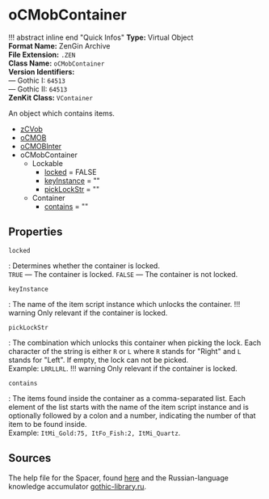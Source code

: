 # oCMobContainer

!!! abstract inline end "Quick Infos"
    **Type:** Virtual Object<br/>
    **Format Name:** ZenGin Archive<br/>
    **File Extension:** `.ZEN`<br/>
    **Class Name:** `oCMobContainer`<br/>
    **Version Identifiers:**<br />
    — Gothic I: `64513`<br/>
    — Gothic II: `64513`<br/>
    **ZenKit Class:** `VContainer`

An object which contains items.

<ul class="sp-list">
    <li class="sp-type"><a href="../zCVob/">zCVob</a></li>
    <li class="sp-type"><a href="../oCMOB/">oCMOB</a></li>
    <li class="sp-type"><a href="../oCMOBInter/">oCMOBInter</a></li>
    <li class="sp-type">
        <span>oCMobContainer</span>
        <ul class="sp-list">
            <li class="sp-folder">
                <span>Lockable</span>
                <ul class="sp-list">
                    <li class="sp-bool"><a href="#locked">locked</a> = FALSE</li>
                    <li class="sp-string"><a href="#keyInstance">keyInstance</a> = ""</li>
                    <li class="sp-string"><a href="#pickLockStr">pickLockStr</a> = ""</li>
                </ul>
            </li>
            <li class="sp-folder">
                <span>Container</span>
                <ul class="sp-list">
                    <li class="sp-string"><a href="#contains">contains</a> = ""</li>
                </ul>
            </li>
        </ul>
    </li>
</ul>

## Properties

<a name="locked" class="t-bool"></a> `locked`

:   Determines whether the container is locked.
    <br/>`TRUE` — The container is locked. `FALSE` — The container is not locked.

<a name="keyInstance" class="t-str"></a> `keyInstance`

:   The name of the item script instance which unlocks the container.
    !!! warning
        Only relevant if the container is locked.

<a name="pickLockStr" class="t-str"></a> `pickLockStr`

:   The combination which unlocks this container when picking the lock. Each character of the string is either `R` or
    `L` where `R` stands for "Right" and `L` stands for "Left". If empty, the lock can not be picked.
    <br />Example: `LRRLLRL`.
    !!! warning
        Only relevant if the container is locked.

<a name="contains" class="t-str"></a> `contains`

:   The items found inside the container as a comma-separated list. Each element of the list starts with the name of the
    item script instance and is optionally followed by a colon and a number, indicating the number of that item to be
    found inside.
    <br />Example: `ItMi_Gold:75, ItFo_Fish:2, ItMi_Quartz`.

## Sources

The help file for the Spacer, found [here](https://wiki.worldofgothic.de/doku.php?id=spacer:hilfedatei) and the
Russian-language knowledge accumulator [gothic-library.ru](http://www.gothic-library.ru/publ/ocmobcontainer/1-1-0-509).
